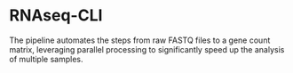 # RNAseq-CLI
The pipeline automates the steps from raw FASTQ files to a gene count matrix, leveraging parallel processing to significantly speed up the analysis of multiple samples. 
